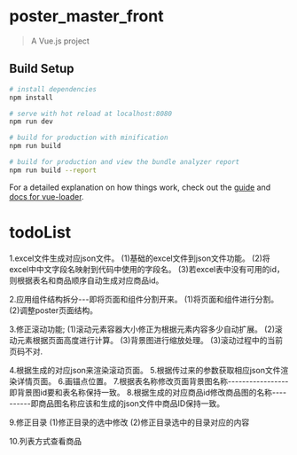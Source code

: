 # poster_master_front

> A Vue.js project

## Build Setup

``` bash
# install dependencies
npm install

# serve with hot reload at localhost:8080
npm run dev

# build for production with minification
npm run build

# build for production and view the bundle analyzer report
npm run build --report
```

For a detailed explanation on how things work, check out the [guide](http://vuejs-templates.github.io/webpack/) and [docs for vue-loader](http://vuejs.github.io/vue-loader).

# todoList
1.excel文件生成对应json文件。
  (1)基础的excel文件到json文件功能。
  (2)将excel中中文字段名映射到代码中使用的字段名。
  (3)若excel表中没有可用的id，则根据表名和商品顺序自动生成对应商品id。

2.应用组件结构拆分---即将页面和组件分割开来。
  (1)将页面和组件进行分割。 
  (2)调整poster页面结构。

3.修正滚动功能;
  (1)滚动元素容器大小修正为根据元素内容多少自动扩展。
  (2)滚动元素根据页面高度进行计算。
  (3)背景图进行缩放处理。
  (3)滚动过程中的当前页码不对.

4.根据生成的对应json来渲染滚动页面。
5.根据传过来的参数获取相应json文件渲染详情页面。
6.画锚点位置。
7.根据表名称修改页面背景图名称-----------------即背景图id要和表名称保持一致。
8.根据生成的对应商品id修改商品图的名称----------即商品图名称应该和生成的json文件中商品ID保持一致。

9.修正目录
  (1)修正目录的选中修改
  (2)修正目录选中的目录对应的内容

10.列表方式查看商品  
